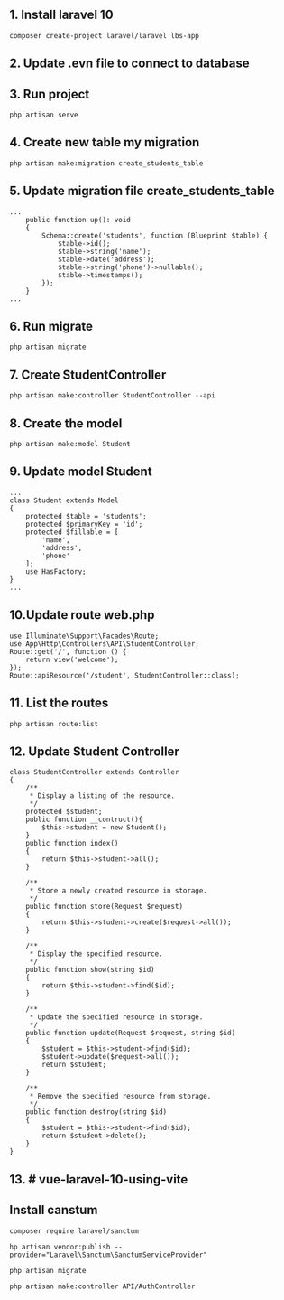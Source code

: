 ## 1. Install laravel 10
```
composer create-project laravel/laravel lbs-app
```
## 2. Update .evn file to connect to database
## 3. Run project
```
php artisan serve
```
## 4. Create new table my migration
```
php artisan make:migration create_students_table
```
## 5. Update migration file create_students_table
```
...
    public function up(): void
    {
        Schema::create('students', function (Blueprint $table) {
            $table->id();
            $table->string('name');
            $table->date('address');
            $table->string('phone')->nullable();
            $table->timestamps();
        });
    }
...
```
## 6. Run migrate
```
php artisan migrate
```
## 7. Create StudentController
```
php artisan make:controller StudentController --api
```
## 8. Create the model
```
php artisan make:model Student
```
## 9. Update model Student
```
...
class Student extends Model
{
    protected $table = 'students';
    protected $primaryKey = 'id';
    protected $fillable = [
        'name',
        'address',
        'phone'
    ];
    use HasFactory;
}
...
```
## 10.Update route web.php
```
use Illuminate\Support\Facades\Route;
use App\Http\Controllers\API\StudentController;
Route::get('/', function () {
    return view('welcome');
});
Route::apiResource('/student', StudentController::class);
```
## 11. List the routes
```
php artisan route:list
```
## 12. Update Student Controller
```
class StudentController extends Controller
{
    /**
     * Display a listing of the resource.
     */
    protected $student;
    public function __contruct(){
        $this->student = new Student();
    }
    public function index()
    {
        return $this->student->all();
    }

    /**
     * Store a newly created resource in storage.
     */
    public function store(Request $request)
    {
        return $this->student->create($request->all());
    }

    /**
     * Display the specified resource.
     */
    public function show(string $id)
    {
        return $this->student->find($id);
    }

    /**
     * Update the specified resource in storage.
     */
    public function update(Request $request, string $id)
    {
        $student = $this->student->find($id);
        $student->update($request->all());
        return $student;
    }

    /**
     * Remove the specified resource from storage.
     */
    public function destroy(string $id)
    {
        $student = $this->student->find($id);
        return $student->delete();
    }
}
```
## 13. # vue-laravel-10-using-vite

## Install canstum
```
composer require laravel/sanctum
```
```
hp artisan vendor:publish --provider="Laravel\Sanctum\SanctumServiceProvider"
```
```
php artisan migrate
```
```
php artisan make:controller API/AuthController
```

